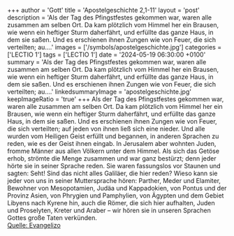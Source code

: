 +++
author = 'Gott'
title = 'Apostelgeschichte 2,1-11'
layout = 'post'
description = 'Als der Tag des Pfingstfestes gekommen war, waren alle zusammen am selben Ort. Da kam plötzlich vom Himmel her ein Brausen, wie wenn ein heftiger Sturm daherfährt, und erfüllte das ganze Haus, in dem sie saßen. Und es erschienen ihnen Zungen wie von Feuer, die sich verteilten; au....'
images = ['/symbols/apostelgeschichte.jpg']
categories = ['LECTIO 1']
tags = ['LECTIO 1']
date = '2024-05-19 06:30:00 +0100'
summary = 'Als der Tag des Pfingstfestes gekommen war, waren alle zusammen am selben Ort. Da kam plötzlich vom Himmel her ein Brausen, wie wenn ein heftiger Sturm daherfährt, und erfüllte das ganze Haus, in dem sie saßen. Und es erschienen ihnen Zungen wie von Feuer, die sich verteilten; au....'
linkedsummaryImage = 'apostelgeschichte.jpg'
keepImageRatio = 'true'
+++
Als der Tag des Pfingstfestes gekommen war, waren alle zusammen am selben Ort.
Da kam plötzlich vom Himmel her ein Brausen, wie wenn ein heftiger Sturm daherfährt, und erfüllte das ganze Haus, in dem sie saßen.
Und es erschienen ihnen Zungen wie von Feuer, die sich verteilten; auf jeden von ihnen ließ sich eine nieder.<!--more-->
Und alle wurden vom Heiligen Geist erfüllt und begannen, in anderen Sprachen zu reden, wie es der Geist ihnen eingab.
In Jerusalem aber wohnten Juden, fromme Männer aus allen Völkern unter dem Himmel.
Als sich das Getöse erhob, strömte die Menge zusammen und war ganz bestürzt; denn jeder hörte sie in seiner Sprache reden.
Sie waren fassungslos vor Staunen und sagten: Seht! Sind das nicht alles Galiläer, die hier reden?
Wieso kann sie jeder von uns in seiner Muttersprache hören:
Parther, Meder und Elamiter, Bewohner von Mesopotamien, Judäa und Kappadokien, von Pontus und der Provinz Asien,
von Phrygien und Pamphylien, von Ägypten und dem Gebiet Libyens nach Kyrene hin, auch die Römer, die sich hier aufhalten,
Juden und Proselyten, Kreter und Araber – wir hören sie in unseren Sprachen Gottes große Taten verkünden.<br> [Quelle: Evangelizo](https://evangeliumtagfuertag.org/DE/gospel)